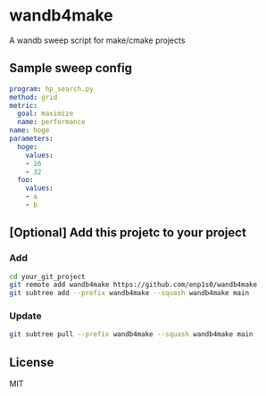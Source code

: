 # wandb4make

A wandb sweep script for make/cmake projects

## Sample sweep config
```yaml
program: hp_search.py
method: grid
metric:
  goal: maximize
  name: performance
name: hoge
parameters:
  hoge:
    values:
    - 16
    - 32
  foo:
    values:
    - a
    - b
```

## [Optional] Add this projetc to your project
### Add
```bash
cd your_git_project
git remote add wandb4make https://github.com/enp1s0/wandb4make
git subtree add --prefix wandb4make --squash wandb4make main
```

### Update
```bash
git subtree pull --prefix wandb4make --squash wandb4make main
```

## License
MIT
